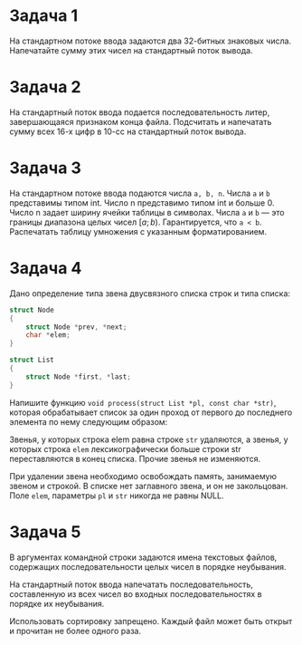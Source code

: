 # Задача 1
На стандартном потоке ввода задаются два 32-битных знаковых числа.
Напечатайте сумму этих чисел на стандартный поток вывода.

# Задача 2
На стандартный поток ввода подается последовательность литер, завершающаяся признаком конца файла. Подсчитать и напечатать сумму всех 16-х цифр в 10-сс на стандартный поток вывода.

# Задача 3
На стандартном потоке ввода подаются числа `a, b, n`. Числа `a` и `b` представимы типом int. Число n представимо типом int и больше 0.
Число n задает ширину ячейки таблицы в символах. Числа `a` и `b` — это границы диапазона целых чисел $[a;b)$. Гарантируется, что `a < b`.
Распечатать таблицу умножения с указанным форматированием.

# Задача 4
Дано определение типа звена двусвязного списка строк и типа списка:

``` C
struct Node
{
	struct Node *prev, *next;
	char *elem;
}

struct List
{
	struct Node *first, *last;
}
```

Напишите функцию `void process(struct List *pl, const char *str)`, которая обрабатывает список за один проход от первого до последнего элемента по нему следующим образом:

Звенья, у которых строка elem равна строке `str` удаляются, а звенья, у которых строка `elem` лексикографически больше строки str переставляются в конец списка. Прочие звенья не изменяются.

При удалении звена необходимо освобождать память, занимаемую звеном и строкой. В списке нет заглавного звена, и он не закольцован. Поле `elem`, параметры `pl` и `str` никогда не равны NULL.

# Задача 5
В аргументах командной строки задаются имена текстовых файлов, содержащих последовательности целых чисел в порядке неубывания.

На стандартный поток ввода напечатать последовательность, составленную из всех чисел во входных последовательностях в порядке их неубывания.

Использовать сортировку запрещено.
Каждый файл может быть открыт и прочитан не более одного раза.
